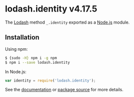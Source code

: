 # lodash.identity v4.17.5

The [Lodash](https://lodash.com/) method `_.identity` exported as a [Node.js](https://nodejs.org/) module.

## Installation

Using npm:
```bash
$ {sudo -H} npm i -g npm
$ npm i --save lodash.identity
```

In Node.js:
```js
var identity = require('lodash.identity');
```

See the [documentation](https://lodash.com/docs#identity) or [package source](https://github.com/lodash/lodash/blob/4.17.5-npm-packages/lodash.identity) for more details.
